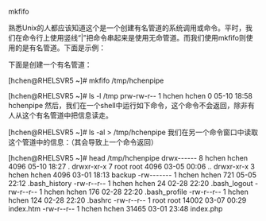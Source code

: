 mkfifo

熟悉Unix的人都应该知道这个是一个创建有名管道的系统调用或命令。平时，我们在命令行上使用竖线“|”把命令串起来是使用无命管道。而我们使用mkfifo则使用的是有名管道。下面是示例：

下面是创建一个有名管道：

[hchen@RHELSVR5 ~]# mkfifo /tmp/hchenpipe

[hchen@RHELSVR5 ~]# ls -l /tmp
prw-rw-r-- 1 hchen  hchen  0 05-10 18:58 hchenpipe
然后，我们在一个shell中运行如下命令，这个命令不会返回，除非有人从这个有名管道中把信息读走。

[hchen@RHELSVR5 ~]# ls -al > /tmp/hchenpipe
我们在另一个命令窗口中读取这个管道中的信息：（其会导致上一个命令返回）

[hchen@RHELSVR5 ~]# head /tmp/hchenpipe
drwx------ 8 hchen hchen    4096 05-10 18:27 .
drwxr-xr-x 7 root  root     4096 03-05 00:06 ..
drwxr-xr-x 3 hchen hchen    4096 03-01 18:13 backup
-rw------- 1 hchen hchen     721 05-05 22:12 .bash_history
-rw-r--r-- 1 hchen hchen      24 02-28 22:20 .bash_logout
-rw-r--r-- 1 hchen hchen     176 02-28 22:20 .bash_profile
-rw-r--r-- 1 hchen hchen     124 02-28 22:20 .bashrc
-rw-r--r-- 1 root  root    14002 03-07 00:29 index.htm
-rw-r--r-- 1 hchen hchen   31465 03-01 23:48 index.php
